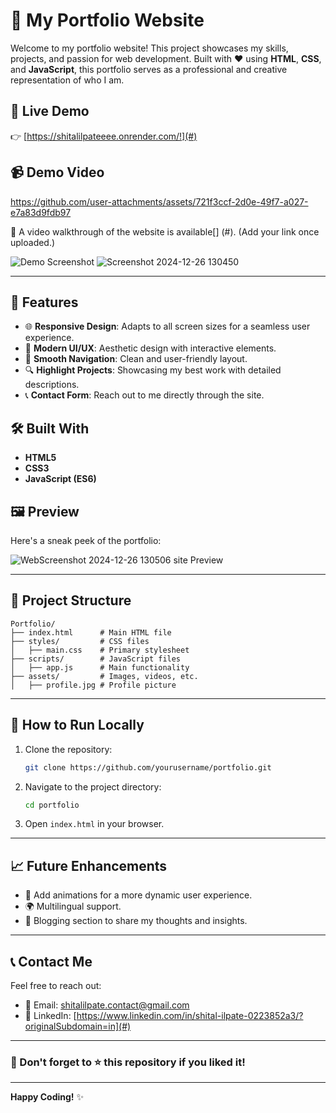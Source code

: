 # 🌟 My Portfolio Website

Welcome to my portfolio website! This project showcases my skills, projects, and passion for web development. Built with ❤️ using **HTML**, **CSS**, and **JavaScript**, this portfolio serves as a professional and creative representation of who I am.

## 🔗 Live Demo
👉 [https://shitalilpateeee.onrender.com/!](#)

## 📹 Demo Video

https://github.com/user-attachments/assets/721f3ccf-2d0e-49f7-a027-e7a83d9fdb97



🎥 A video walkthrough of the website is available[] (#). (Add your link once uploaded.)

![Demo Screenshot](screenshot.png) <!-- Replace with your screenshot file -->
![Screenshot 2024-12-26 130450](https://github.com/user-attachments/assets/8bbeef56-9be5-4697-8f7a-a45bbb1b1076)

---

## 🚀 Features

- 🌐 **Responsive Design**: Adapts to all screen sizes for a seamless user experience.
- 🎨 **Modern UI/UX**: Aesthetic design with interactive elements.
- 📜 **Smooth Navigation**: Clean and user-friendly layout.
- 🔍 **Highlight Projects**: Showcasing my best work with detailed descriptions.
- 📞 **Contact Form**: Reach out to me directly through the site.

## 🛠️ Built With

- **HTML5**
- **CSS3**
- **JavaScript (ES6)**

## 🖼️ Preview

Here's a sneak peek of the portfolio:

![Web![Screenshot 2024-12-26 130506](https://github.com/user-attachments/assets/b57391c8-f3eb-4947-827b-57c7046169c0)
site Preview](preview.png) <!-- Replace with your preview image file -->

---

## 📂 Project Structure

```
Portfolio/
├── index.html      # Main HTML file
├── styles/         # CSS files
│   ├── main.css    # Primary stylesheet
├── scripts/        # JavaScript files
│   ├── app.js      # Main functionality
├── assets/         # Images, videos, etc.
│   ├── profile.jpg # Profile picture
```

---

## 🚧 How to Run Locally

1. Clone the repository:
   ```bash
   git clone https://github.com/yourusername/portfolio.git
   ```

2. Navigate to the project directory:
   ```bash
   cd portfolio
   ```

3. Open `index.html` in your browser.

---

## 📈 Future Enhancements

- 🌟 Add animations for a more dynamic user experience.
- 🌍 Multilingual support.
- 📑 Blogging section to share my thoughts and insights.

---


## 📞 Contact Me

Feel free to reach out:

- 📧 Email: [shitalilpate.contact@gmail.com](mailto:your-email@example.com)
- 💼 LinkedIn: [https://www.linkedin.com/in/shital-ilpate-0223852a3/?originalSubdomain=in](#)

---

### 🌟 Don't forget to ⭐ this repository if you liked it!

---

**Happy Coding!** ✨
